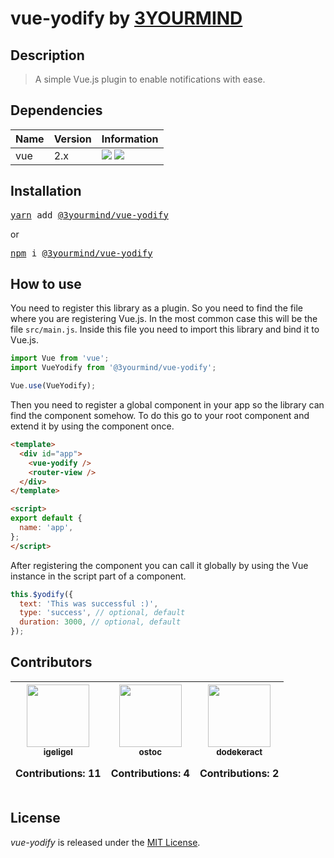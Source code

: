 # vue-yodify by <a href="https://www.3yourmind.com/">3YOURMIND</a>

## Description

> A simple Vue.js plugin to enable notifications with ease.

## Dependencies

| Name | Version | Information                                                                                        |
|:-----|:--------|:---------------------------------------------------------------------------------------------------|
| vue  | 2.x     | ![](https://img.shields.io/npm/v/vue.svg) ![](https://img.shields.io/github/license/vuejs/vue.svg) |

## Installation

<pre>
<a href="https://yarnpkg.com">yarn</a> add <a href="https://yarnpkg.com/en/package/@3yourmind/vue-yodify">@3yourmind/vue-yodify</a>
</pre>
or
<pre>
<a href="https://npmjs.com">npm</a> i <a href="https://npmjs.com/package/@3yourmind/vue-yodify">@3yourmind/vue-yodify</a>
</pre>

## How to use

You need to register this library as a plugin. So you need to find the file
where you are registering Vue.js. In the most common case this will be the file
`src/main.js`. Inside this file you need to import this library and bind it to
Vue.js.

```javascript
import Vue from 'vue';
import VueYodify from '@3yourmind/vue-yodify';

Vue.use(VueYodify);
```

Then you need to register a global component in your app so the library can find
the component somehow. To do this go to your root component and extend it by
using the component once.

```html
<template>
  <div id="app">
    <vue-yodify />
    <router-view />
  </div>
</template>

<script>
export default {
  name: 'app',
};
</script>
```

After registering the component you can call it globally by using the Vue
instance in the script part of a component.

```js
this.$yodify({
  text: 'This was successful :)',
  type: 'success', // optional, default
  duration: 3000, // optional, default
});
```

## Contributors

<table><thead>
<tr><th align="center"><a href="https://github.com/igeligel"><img src="https://avatars1.githubusercontent.com/u/12736734?v=4" width="100px;" style="max-width:100%;"><br><sub>igeligel</sub></a><br><p>Contributions: 11</p></th>
<th align="center"><a href="https://github.com/ostoc"><img src="https://avatars3.githubusercontent.com/u/3025708?v=4" width="100px;" style="max-width:100%;"><br><sub>ostoc</sub></a><br><p>Contributions: 4</p></th>
<th align="center"><a href="https://github.com/dodekeract"><img src="https://avatars0.githubusercontent.com/u/1133858?v=4" width="100px;" style="max-width:100%;"><br><sub>dodekeract</sub></a><br><p>Contributions: 2</p></th>
</thead></table>

## License

_vue-yodify_ is released under the [MIT License](./license.md).
